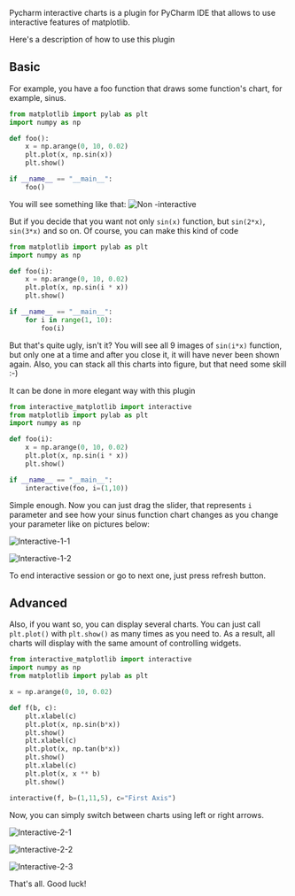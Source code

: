 Pycharm interactive charts is a plugin for PyCharm IDE that allows to use interactive features of matplotlib.

Here's a description of how to use this plugin

## Basic
For example, you have a foo function that draws some function's chart, for example, sinus.

```Python
from matplotlib import pylab as plt
import numpy as np

def foo():
    x = np.arange(0, 10, 0.02)
    plt.plot(x, np.sin(x))
    plt.show()

if __name__ == "__main__":
    foo()
```

You will see something like that:
![Non -interactive](http://drive.google.com/uc?export=view&id=0B6IyJYTLLzzbNGVOb2k2am9UNzA)

But if you decide that you want not only `sin(x)` function, but `sin(2*x)`, `sin(3*x)` and so on.
Of course, you can make this kind of code

```Python
from matplotlib import pylab as plt
import numpy as np

def foo(i):
    x = np.arange(0, 10, 0.02)
    plt.plot(x, np.sin(i * x))
    plt.show()

if __name__ == "__main__":
    for i in range(1, 10):
        foo(i)
```

But that's quite ugly, isn't it? You will see all 9 images of `sin(i*x)` function, but only one at a time and after you close it, it will have never been shown again. Also, you can stack all this charts into figure, but that need some skill :-)

It can be done in more elegant way with this plugin

```Python
from interactive_matplotlib import interactive
from matplotlib import pylab as plt
import numpy as np

def foo(i):
    x = np.arange(0, 10, 0.02)
    plt.plot(x, np.sin(i * x))
    plt.show()

if __name__ == "__main__":
    interactive(foo, i=(1,10))
```

Simple enough. Now you can just drag the slider, that represents `i` parameter and see how your sinus function chart changes as you change your parameter like on pictures below:

![Interactive-1-1](http://drive.google.com/uc?export=view&id=0B6IyJYTLLzzbdWlIVHo3bUdkMnc)

![Interactive-1-2](http://drive.google.com/uc?export=view&id=0B6IyJYTLLzzbT05raTZVNnVZSFU)

To end interactive session or go to next one, just press refresh button.

## Advanced

Also, if you want so, you can display several charts. You can just call `plt.plot()` with `plt.show()` as many times as you need to. As a result, all charts will display with the same amount of controlling widgets.

```Python
from interactive_matplotlib import interactive
import numpy as np
from matplotlib import pylab as plt

x = np.arange(0, 10, 0.02)

def f(b, c):
    plt.xlabel(c)
    plt.plot(x, np.sin(b*x))
    plt.show()
    plt.xlabel(c)
    plt.plot(x, np.tan(b*x))
    plt.show()
    plt.xlabel(c)
    plt.plot(x, x ** b)
    plt.show()

interactive(f, b=(1,11,5), c="First Axis")
```
Now, you can simply switch between charts using left or right arrows.

![Interactive-2-1](http://drive.google.com/uc?export=view&id=0B6IyJYTLLzzbdlpldkp2ZjF3Y2c)

![Interactive-2-2](http://drive.google.com/uc?export=view&id=0B6IyJYTLLzzbVlJneHdQMjE1TGs)

![Interactive-2-3](http://drive.google.com/uc?export=view&id=0B6IyJYTLLzzbNXBfZkJZbFNKN2c)

That's all. Good luck!
